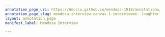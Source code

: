 ```yaml
---
annotation_page_uri: https://Amcclu.github.io/mendoza-1018/annotations/mendoza-interview-canvas-1-interviewee--laughter--tone-change--body-language--eye-contact-.json
annotation_page_slug: mendoza-interview-canvas-1-interviewee--laughter--tone-change--body-language--eye-contact-
layout: annotation_page
manifest_label: Mendoza Interview

---
```

